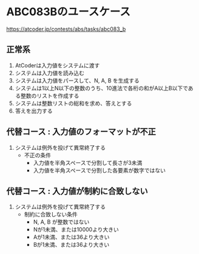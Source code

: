 # ABC083Bのユースケース

https://atcoder.jp/contests/abs/tasks/abc083_b

## 正常系
1. AtCoderは入力値をシステムに渡す
1. システムは入力値を読み込む
1. システムは入力値をパースして、N, A, B を生成する
1. システムは1以上N以下の整数のうち、10進法で各桁の和がA以上B以下である整数のリストを作成する
1. システムは整数リストの総和を求め、答えとする
1. 答えを出力する

## 代替コース : 入力値のフォーマットが不正
1. システムは例外を投げて異常終了する
    * 不正の条件
        * 入力値を半角スペースで分割して長さが3未満
        * 入力値を半角スペースで分割した各要素が数字ではない

## 代替コース : 入力値が制約に合致しない
1. システムは例外を投げて異常終了する
    * 制約に合致しない条件
        * N, A, B が整数ではない
        * Nが1未満、または10000より大きい
        * Aが1未満、または36より大きい
        * Bが1未満、または36より大きい
